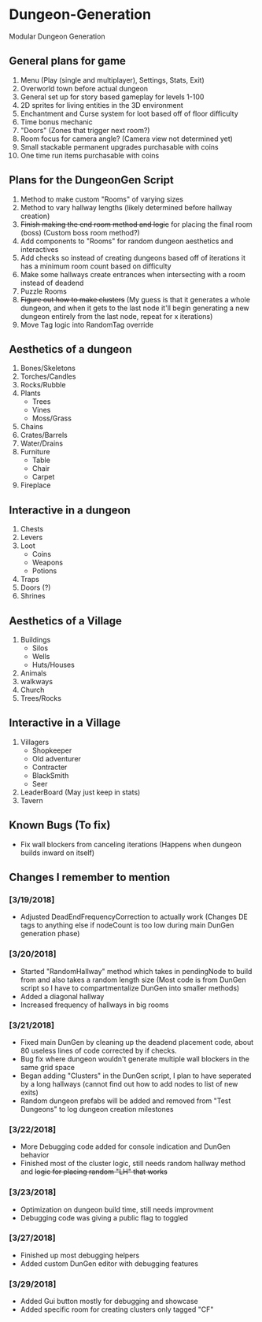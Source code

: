 # Dungeon-Generation
Modular Dungeon Generation

## General plans for game

1) Menu (Play (single and multiplayer), Settings, Stats, Exit)
2) Overworld town before actual dungeon
3) General set up for story based gameplay for levels 1-100
4) 2D sprites for living entities in the 3D environment
5) Enchantment and Curse system for loot based off of floor difficulty
6) Time bonus mechanic
7) "Doors" (Zones that trigger next room?)
8) Room focus for camera angle? (Camera view not determined yet) 
9) Small stackable permanent upgrades purchasable with coins
10) One time run items purchasable with coins


## Plans for the DungeonGen Script

1) Method to make custom "Rooms" of varying sizes
2) Method to vary hallway lengths (likely determined before hallway creation) 
3) ~~Finish making the end room method and logic~~ for placing the final room (boss) (Custom boss room method?)
4) Add components to "Rooms" for random dungeon aesthetics and interactives
5) Add checks so instead of creating dungeons based off of iterations it has a minimum room count based on difficulty
6) Make some hallways create entrances when intersecting with a room instead of deadend
7) Puzzle Rooms
8) ~~Figure out how to make clusters~~ (My guess is that it generates a whole dungeon, and when it gets to the last node it'll begin generating a new dungeon entirely from the last node, repeat for x iterations)
9) Move Tag logic into RandomTag override


## Aesthetics of a dungeon
1) Bones/Skeletons
2) Torches/Candles
3) Rocks/Rubble
4) Plants
    - Trees
    - Vines
    - Moss/Grass
5) Chains
6) Crates/Barrels
7) Water/Drains
8) Furniture
    - Table
    - Chair
    - Carpet
9) Fireplace


## Interactive in a dungeon

1) Chests
2) Levers
3) Loot
    - Coins
    - Weapons
    - Potions
4) Traps
5) Doors (?)
6) Shrines


## Aesthetics of a Village

1) Buildings
    - Silos
    - Wells
    - Huts/Houses
2) Animals
3) walkways
4) Church
5) Trees/Rocks


## Interactive in a Village

1) Villagers
    - Shopkeeper
    - Old adventurer
    - Contracter
    - BlackSmith
    - Seer
2) LeaderBoard (May just keep in stats)
3) Tavern

## Known Bugs (To fix)

- Fix wall blockers from canceling iterations (Happens when dungeon builds inward on itself)

## Changes I remember to mention

### [3/19/2018]
- Adjusted DeadEndFrequencyCorrection to actually work (Changes DE tags to anything else if nodeCount is too low during main DunGen generation phase)

### [3/20/2018]
- Started "RandomHallway" method which takes in pendingNode to build from and also takes a random length size
(Most code is from DunGen script so I have to compartmentalize DunGen into smaller methods)
- Added a diagonal hallway
- Increased frequency of hallways in big rooms

### [3/21/2018]
- Fixed main DunGen by cleaning up the deadend placement code, about 80 useless lines of code corrected by if checks.
- Bug fix where dungeon wouldn't generate multiple wall blockers in the same grid space 
- Began adding "Clusters" in the DunGen script, I plan to have seperated by a long hallways (cannot find out how to add nodes to list of new exits)
- Random dungeon prefabs will be added and removed from "Test Dungeons" to log dungeon creation milestones

### [3/22/2018]
- More Debugging code added for console indication and DunGen behavior
- Finished most of the cluster logic, still needs random hallway method and ~~logic for placing random "LH" that works~~

### [3/23/2018]
- Optimization on dungeon build time, still needs improvment
- Debugging code was giving a public flag to toggled

### [3/27/2018]
- Finished up most debugging helpers
- Added custom DunGen editor with debugging features

### [3/29/2018]
- Added Gui button mostly for debugging and showcase
- Added specific room for creating clusters only tagged "CF"
